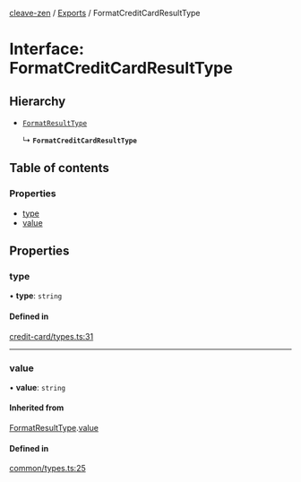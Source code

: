 [cleave-zen](../README.md) / [Exports](../modules.md) / FormatCreditCardResultType

# Interface: FormatCreditCardResultType

## Hierarchy

- [`FormatResultType`](FormatResultType.md)

  ↳ **`FormatCreditCardResultType`**

## Table of contents

### Properties

- [type](FormatCreditCardResultType.md#type)
- [value](FormatCreditCardResultType.md#value)

## Properties

### type

• **type**: `string`

#### Defined in

[credit-card/types.ts:31](https://github.com/nosir/cleave-zen/blob/c5b793a/src/credit-card/types.ts#L31)

___

### value

• **value**: `string`

#### Inherited from

[FormatResultType](FormatResultType.md).[value](FormatResultType.md#value)

#### Defined in

[common/types.ts:25](https://github.com/nosir/cleave-zen/blob/c5b793a/src/common/types.ts#L25)
